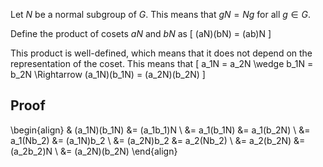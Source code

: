 Let $N$ be a normal subgroup of $G$. This means that $gN = Ng$ for all $g \in G$.

Define the product of cosets $aN$ and $bN$ as
\[ (aN)(bN) = (ab)N \]

This product is well-defined, which means that it does not depend on the representation of the coset.
This means that
\[ a_1N = a_2N \wedge b_1N = b_2N \Rightarrow (a_1N)(b_1N) = (a_2N)(b_2N) \]

## Proof

\begin{align}
& (a_1N)(b_1N) &= (a_1b_1)N
\\ &= a_1(b_1N) &= a_1(b_2N)
\\ &= a_1(Nb_2) &= (a_1N)b_2
\\ &= (a_2N)b_2 &= a_2(Nb_2)
\\ &= a_2(b_2N) &= (a_2b_2)N
\\ &= (a_2N)(b_2N)
\end{align}
